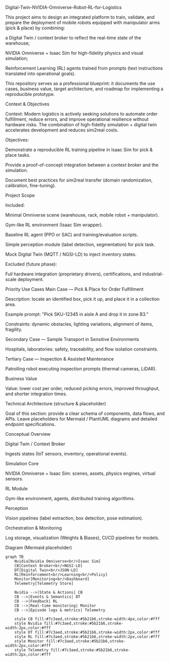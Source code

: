 Digital-Twin-NVIDIA-Omniverse-Robot-RL-for-Logistics

This project aims to design an integrated platform to train, validate, and prepare the deployment of mobile robots equipped with manipulator arms (pick & place) by combining:

a Digital Twin / context broker to reflect the real-time state of the warehouse;

NVIDIA Omniverse + Isaac Sim for high-fidelity physics and visual simulation;

Reinforcement Learning (RL) agents trained from prompts (text instructions translated into operational goals).

This repository serves as a professional blueprint: it documents the use cases, business value, target architecture, and roadmap for implementing a reproducible prototype.

Context & Objectives

Context: Modern logistics is actively seeking solutions to automate order fulfillment, reduce errors, and improve operational resilience without hardware risks. The combination of high-fidelity simulation + digital twin accelerates development and reduces sim2real costs.

Objectives:

Demonstrate a reproducible RL training pipeline in Isaac Sim for pick & place tasks.

Provide a proof-of-concept integration between a context broker and the simulation.

Document best practices for sim2real transfer (domain randomization, calibration, fine-tuning).

Project Scope

Included:

Minimal Omniverse scene (warehouse, rack, mobile robot + manipulator).

Gym-like RL environment (Isaac Sim wrapper).

Baseline RL agent (PPO or SAC) and training/evaluation scripts.

Simple perception module (label detection, segmentation) for pick task.

Mock Digital Twin (MQTT / NGSI-LD) to inject inventory states.

Excluded (future phase):

Full hardware integration (proprietary drivers), certifications, and industrial-scale deployment.

Priority Use Cases
Main Case — Pick & Place for Order Fulfillment

Description: locate an identified box, pick it up, and place it in a collection area.

Example prompt: "Pick SKU-12345 in aisle A and drop it in zone B3."

Constraints: dynamic obstacles, lighting variations, alignment of items, fragility.

Secondary Case — Sample Transport in Sensitive Environments

Hospitals, laboratories: safety, traceability, and flow isolation constraints.

Tertiary Case — Inspection & Assisted Maintenance

Patrolling robot executing inspection prompts (thermal cameras, LiDAR).

Business Value

Value: lower cost per order, reduced picking errors, improved throughput, and shorter integration times.

Technical Architecture (structure & placeholder)

Goal of this section: provide a clear schema of components, data flows, and APIs. Leave placeholders for Mermaid / PlantUML diagrams and detailed endpoint specifications.

Conceptual Overview

Digital Twin / Context Broker

Ingests states (IoT sensors, inventory, operational events).

Simulation Core

NVIDIA Omniverse + Isaac Sim: scenes, assets, physics engines, virtual sensors.

RL Module

Gym-like environment, agents, distributed training algorithms.

Perception

Vision pipelines (label extraction, box detection, pose estimation).

Orchestration & Monitoring

Log storage, visualization (Weights & Biases), CI/CD pipelines for models.

Diagram (Mermaid placeholder)

```mermaid
graph TB
    Nvidia[Nvidia Omniverse<br/>Isaac Sim]
    CB[Context Broker<br/>NGSI-LD]
    DT[Digital Twin<br/>JSON-LD]
    RL[Reinforcement<br/>Learning<br/>Policy]
    Monitor[Monitoring<br/>Dashboard]
    Telemetry[Telemetry Store]
    
    Nvidia -->|State & Actions| CB
    CB -->|Events & Semantics| DT
    CB -->|Feedback| RL
    CB -->|Real-time monitoring| Monitor
    CB -->|Episode logs & metrics| Telemetry
    
    style CB fill:#7c3aed,stroke:#5b21b6,stroke-width:4px,color:#fff
    style Nvidia fill:#7c3aed,stroke:#5b21b6,stroke-width:2px,color:#fff
    style DT fill:#7c3aed,stroke:#5b21b6,stroke-width:2px,color:#fff
    style RL fill:#7c3aed,stroke:#5b21b6,stroke-width:2px,color:#fff
    style Monitor fill:#7c3aed,stroke:#5b21b6,stroke-width:2px,color:#fff
    style Telemetry fill:#7c3aed,stroke:#5b21b6,stroke-width:2px,color:#fff
```


